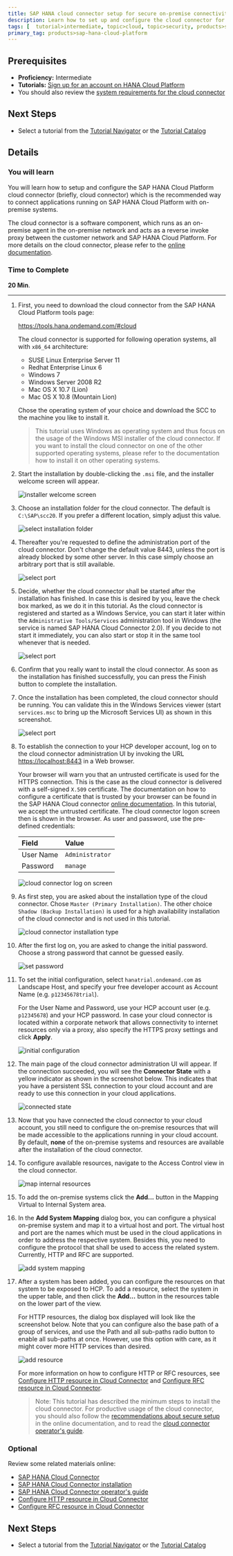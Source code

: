 ```yaml
---
title: SAP HANA cloud connector setup for secure on-premise connectivity
description: Learn how to set up and configure the cloud connector for SAP HANA Cloud Platform
tags: [  tutorial>intermediate, topic>cloud, topic>security, products>sap-hana-cloud-platform, products>cloud-connector-for-sap-hana-cloud-platform ]
primary_tag: products>sap-hana-cloud-platform
---
```

## Prerequisites  
 - **Proficiency:** Intermediate
 - **Tutorials:** [Sign up for an account on HANA Cloud Platform](http://go.sap.com/developer/tutorials/hcp-create-trial-account.html)
 - You should also review the [system requirements for the cloud connector](https://help.hana.ondemand.com/help/frameset.htm?e23f776e4d594fdbaeeb1196d47bbcc0)


## Next Steps
 - Select a tutorial from the [Tutorial Navigator](http://go.sap.com/developer/tutorial-navigator.html) or the [Tutorial Catalog](http://go.sap.com/developer/tutorials.html)

## Details
### You will learn  
You will learn how to setup and configure the SAP HANA Cloud Platform cloud connector (briefly, cloud connector) which is the recommended way to connect applications running on SAP HANA Cloud Platform with on-premise systems.

The cloud connector is a software component, which runs as an on-premise agent in the on-premise network and acts as a reverse invoke proxy between the customer network and SAP HANA Cloud Platform. For more details on the cloud connector, please refer to the [online documentation](https://help.hana.ondemand.com/help/frameset.htm?e6c7616abb5710148cfcf3e75d96d596.html).


### Time to Complete
**20 Min**.

---

1. First, you need to download the cloud connector from the SAP HANA Cloud Platform tools page:

    <https://tools.hana.ondemand.com/#cloud>

    The cloud connector is supported for following operation systems, all with `x86_64` architecture:

    - SUSE Linux Enterprise Server 11
    - Redhat Enterprise Linux 6
    - Windows 7
    - Windows Server 2008 R2
    - Mac OS X 10.7 (Lion)
    - Mac OS X 10.8 (Mountain Lion)

    Chose the operating system of your choice and download the SCC to the machine you like to install it.

    > This tutorial uses Windows as operating system and thus focus on the usage of the Windows MSI installer of the cloud connector. If you want to install the cloud connector on one of the other supported operating systems, please refer to the documentation how to install it on other operating systems.


2. Start the installation by double-clicking the `.msi` file, and the installer welcome screen will appear.

    ![installer welcome screen](https://raw.githubusercontent.com/SAPDocuments/Tutorials/master/tutorials/hcp-cloud-connector-setup/con100-2-installer_started.png)

 
3. Choose an installation folder for the cloud connector. The default is `C:\SAP\scc20`. If you prefer a different location, simply adjust this value.

    ![select installation folder](https://raw.githubusercontent.com/SAPDocuments/Tutorials/master/tutorials/hcp-cloud-connector-setup/con100-3-installation_folder.png)


4. Thereafter you're requested to define the administration port of the cloud connector. Don't change the default value 8443, unless the port is already blocked by some other server. In this case simply choose an arbitrary port that is still available.

    ![select port](https://raw.githubusercontent.com/SAPDocuments/Tutorials/master/tutorials/hcp-cloud-connector-setup/con100-4-installation_port.png) 

5. Decide, whether the cloud connector shall be started after the installation has finished. In case this is desired by you, leave the check box marked, as we do it in this tutorial. As the cloud connector is registered and started as a Windows Service, you can start it later within the `Administrative Tools/Services` administration tool in Windows (the service is named SAP HANA Cloud Connector 2.0). If you decide to not start it immediately, you can also start or stop it in the same tool whenever that is needed.

    ![select port](https://raw.githubusercontent.com/SAPDocuments/Tutorials/master/tutorials/hcp-cloud-connector-setup/con100-5-installation_start_after_setup.png)

6. Confirm that you really want to install the cloud connector.  As soon as the installation has finished successfully, you can press the Finish button to complete the installation.

7. Once the installation has been completed, the cloud connector should be running. You can validate this in the Windows Services viewer (start `services.msc` to bring up the Microsoft Services UI) as shown in this screenshot.

    ![select port](https://raw.githubusercontent.com/SAPDocuments/Tutorials/master/tutorials/hcp-cloud-connector-setup/con100-7-installer_succeeded.png)

8. To establish the connection to your HCP developer account, log on to the cloud connector administration UI by invoking the URL <https://localhost:8443> in a Web browser. 

    Your browser will warn you that an untrusted certificate is used for the HTTPS connection. This is the case as the cloud connector is delivered with a self-signed `X.509` certificate. The documentation on how to configure a certificate that is trusted by your browser can be found in the SAP HANA Cloud connector [online documentation](https://help.hana.ondemand.com/help/frameset.htm?bcd5e113c9164ae8a443325692cd5b12.html). In this tutorial, we accept the untrusted certificate. The cloud connector logon screen then is shown in the browser. As user and password, use the pre-defined credentials:

    Field          | Value
    :------------- | :-------------
    User Name      | `Administrator`
    Password       | `manage`
    
    ![cloud connector log on screen](https://raw.githubusercontent.com/SAPDocuments/Tutorials/master/tutorials/hcp-cloud-connector-setup/con100-8-scc_logon.png)


9. As first step, you are asked about the installation type of the cloud connector. Chose `Master (Primary Installation)`. The other choice `Shadow (Backup Installation)` is used for a high availability installation of the cloud connector and is not used in this tutorial.

    ![cloud connector installation type](https://raw.githubusercontent.com/SAPDocuments/Tutorials/master/tutorials/hcp-cloud-connector-setup/con100-9-scc_master_shadow_wizard.png)


10. After the first log on, you are asked to change the initial password. Choose a strong password that cannot be guessed easily.

    ![set password](https://raw.githubusercontent.com/SAPDocuments/Tutorials/master/tutorials/hcp-cloud-connector-setup/con100-10-scc_change_password.png) 

11. To set the initial configuration, select `hanatrial.ondemand.com` as Landscape Host, and specify your free developer account as Account Name (e.g. `p12345678trial`).

    For the User Name and Password, use your HCP account user (e.g. `p12345678`) and your HCP password. In case your cloud connector is located within a corporate network that allows connectivity to internet resources only via a proxy, also specify the HTTPS proxy settings and click **Apply**.

    ![initial configuration](https://raw.githubusercontent.com/SAPDocuments/Tutorials/master/tutorials/hcp-cloud-connector-setup/con100-11-scc_connect_to_cloud.png)
    
12. The main page of the cloud connector administration UI will appear. If the connection succeeded, you will see the **Connector State** with a yellow indicator as shown in the screenshot below. This indicates that you have a persistent SSL connection to your cloud account and are ready to use this connection in your cloud applications.

    ![connected state](https://raw.githubusercontent.com/SAPDocuments/Tutorials/master/tutorials/hcp-cloud-connector-setup/con100-12-scc_is_connected.png)

13. Now that you have connected the cloud connector to your cloud account, you still need to configure the on-premise resources that will be made accessible to the applications running in your cloud account. By default, **none** of the on-premise systems and resources are available after the installation of the cloud connector.


14. To configure available resources, navigate to the Access Control view in the cloud connector.

    ![map internal resources](https://raw.githubusercontent.com/SAPDocuments/Tutorials/master/tutorials/hcp-cloud-connector-setup/con100-14-scc_add_system_mapping.png)
    
15. To add the on-premise systems click the **Add...** button in the Mapping Virtual to Internal System area. 

16. In the **Add System Mapping** dialog box, you can configure a physical on-premise system and map it to a virtual host and port. The virtual host and port are the names which must be used in the cloud applications in order to address the respective system. Besides this, you need to configure the protocol that shall be used to access the related system. Currently, HTTP and RFC are supported.

    ![add system mapping](https://raw.githubusercontent.com/SAPDocuments/Tutorials/master/tutorials/hcp-cloud-connector-setup/con100-16-scc_add_system_mapping.png)

17. After a system has been added, you can configure the resources on that system to be exposed to HCP. To add a resource, select the system in the upper table, and then click the **Add...** button in the resources table on the lower part of the view. 

    For HTTP resources, the dialog box displayed will look like the screenshot below. Note that you can configure also the base path of a group of services, and use the Path and all sub-paths radio button to enable all sub-paths at once. However, use this option with care, as it might cover more HTTP services than desired.

    ![add resource](https://raw.githubusercontent.com/SAPDocuments/Tutorials/master/tutorials/hcp-cloud-connector-setup/con100-17-scc_add_resource.png)
    
    For more information on how to configure HTTP or RFC resources, see [Configure HTTP resource in Cloud Connector](https://help.hana.ondemand.com/help/frameset.htm?e7d4927dbb571014af7ef6ebd6cc3511.html) and [Configure RFC resource in Cloud Connector](https://help.hana.ondemand.com/help/frameset.htm?ca5868997e48468395cf0ca4882f5783.html).


    > Note: This tutorial has described the minimum steps to install the cloud connector. For productive usage of the cloud connector, you should also follow the [recommendations about secure setup](https://help.hana.ondemand.com/help/frameset.htm?e7ea82a4bb571014a4ceb61cb7e3d31f.html) in the online documentation, and to read the [cloud connector operator's guide](https://help.hana.ondemand.com/help/frameset.htm?1e862dd6985a48ca9f15ffc8342838c4.html).

### Optional

Review some related materials online:

 - [SAP HANA Cloud Connector](https://help.hana.ondemand.com/help/frameset.htm?e6c7616abb5710148cfcf3e75d96d596.html)
 - [SAP HANA Cloud Connector installation](https://help.hana.ondemand.com/help/frameset.htm?57ae3d62f63440f7952e57bfcef948d3.html)
 - [SAP HANA Cloud Connector operator's guide](https://help.hana.ondemand.com/help/frameset.htm?1e862dd6985a48ca9f15ffc8342838c4.html)
 - [Configure HTTP resource in Cloud Connector](https://help.hana.ondemand.com/help/frameset.htm?e7d4927dbb571014af7ef6ebd6cc3511.html)
 - [Configure RFC resource in Cloud Connector](https://help.hana.ondemand.com/help/frameset.htm?ca5868997e48468395cf0ca4882f5783.html)

## Next Steps
 - Select a tutorial from the [Tutorial Navigator](http://go.sap.com/developer/tutorial-navigator.html) or the [Tutorial Catalog](http://go.sap.com/developer/tutorials.html)
